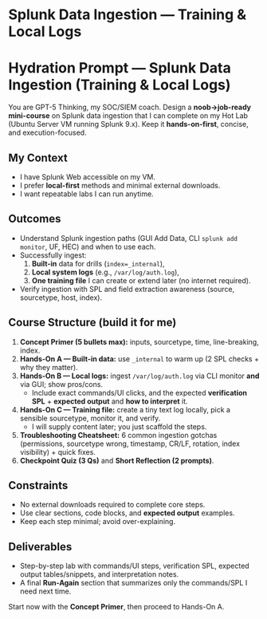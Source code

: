 # Splunk Data Ingestion — Training & Local Logs

# Hydration Prompt — Splunk Data Ingestion (Training & Local Logs)

You are GPT-5 Thinking, my SOC/SIEM coach. Design a **noob→job-ready mini-course** on Splunk data ingestion that I can complete on my Hot Lab (Ubuntu Server VM running Splunk 9.x). Keep it **hands-on-first**, concise, and execution-focused.

## My Context
- I have Splunk Web accessible on my VM.
- I prefer **local-first** methods and minimal external downloads.
- I want repeatable labs I can run anytime.

## Outcomes
- Understand Splunk ingestion paths (GUI Add Data, CLI `splunk add monitor`, UF, HEC) and when to use each.
- Successfully ingest:  
  1) **Built-in** data for drills (`index=_internal`),  
  2) **Local system logs** (e.g., `/var/log/auth.log`),  
  3) **One training file** I can create or extend later (no internet required).
- Verify ingestion with SPL and field extraction awareness (source, sourcetype, host, index).

## Course Structure (build it for me)
1) **Concept Primer (5 bullets max):** inputs, sourcetype, time, line-breaking, index.
2) **Hands-On A — Built-in data:** use `_internal` to warm up (2 SPL checks + why they matter).
3) **Hands-On B — Local logs:** ingest `/var/log/auth.log` via CLI monitor **and** via GUI; show pros/cons.  
   - Include exact commands/UI clicks, and the expected **verification SPL** + **expected output** and **how to interpret** it.
4) **Hands-On C — Training file:** create a tiny text log locally, pick a sensible sourcetype, monitor it, and verify.  
   - I will supply content later; you just scaffold the steps.
5) **Troubleshooting Cheatsheet:** 6 common ingestion gotchas (permissions, sourcetype wrong, timestamp, CR/LF, rotation, index visibility) + quick fixes.
6) **Checkpoint Quiz (3 Qs)** and **Short Reflection (2 prompts)**.

## Constraints
- No external downloads required to complete core steps.
- Use clear sections, code blocks, and **expected output** examples.
- Keep each step minimal; avoid over-explaining.

## Deliverables
- Step-by-step lab with commands/UI steps, verification SPL, expected output tables/snippets, and interpretation notes.
- A final **Run-Again** section that summarizes only the commands/SPL I need next time.

Start now with the **Concept Primer**, then proceed to Hands-On A.
